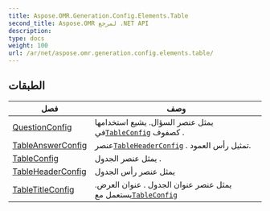 ```yaml
---
title: Aspose.OMR.Generation.Config.Elements.Table
second_title: Aspose.OMR لمرجع .NET API
description: 
type: docs
weight: 100
url: /ar/net/aspose.omr.generation.config.elements.table/
---
```



## الطبقات

| فصل | وصف |
| --- | --- |
| [QuestionConfig](./questionconfig/) | يمثل عنصر السؤال. يشيع استخدامها في[`TableConfig`](../aspose.omr.generation.config.elements.table/tableconfig/) كصفوف . |
| [TableAnswerConfig](./tableanswerconfig/) | عنصر[`TableHeaderConfig`](../aspose.omr.generation.config.elements.table/tableheaderconfig/) . تمثيل رأس العمود. |
| [TableConfig](./tableconfig/) | يمثل عنصر الجدول . |
| [TableHeaderConfig](./tableheaderconfig/) | يمثل عنصر رأس الجدول |
| [TableTitleConfig](./tabletitleconfig/) | يمثل عنصر عنوان الجدول . عنوان العرض. يستعمل مع[`TableConfig`](../aspose.omr.generation.config.elements.table/tableconfig/) |


